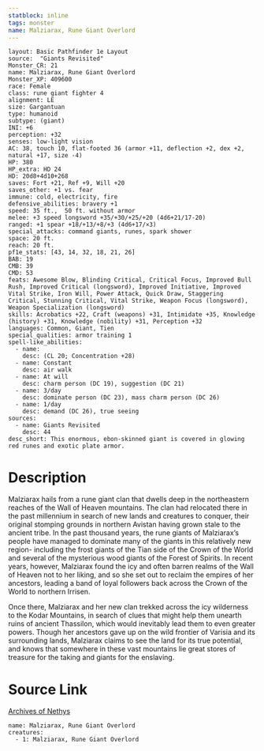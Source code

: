 ```yaml
---
statblock: inline
tags: monster
name: Malziarax, Rune Giant Overlord
---
```

```statblock
layout: Basic Pathfinder 1e Layout
source:  "Giants Revisited"
Monster_CR: 21
name: Malziarax, Rune Giant Overlord
Monster_XP: 409600
race: Female
class: rune giant fighter 4
alignment: LE
size: Gargantuan
type: humanoid
subtype: (giant)
INI: +6
perception: +32
senses: low-light vision
AC: 38, touch 10, flat-footed 36 (armor +11, deflection +2, dex +2, natural +17, size -4)
HP: 380
HP_extra: HD 24
HD: 20d8+4d10+268
saves: Fort +21, Ref +9, Will +20
saves_other: +1 vs. fear
immune: cold, electricity, fire
defensive_abilities: bravery +1
speed: 35 ft.,  50 ft. without armor
melee: +3 speed longsword +35/+30/+25/+20 (4d6+21/17-20)
ranged: +1 spear +18/+13/+8/+3 (4d6+17/×3)
special_attacks: command giants, runes, spark shower
space: 20 ft.
reach: 20 ft.
pf1e_stats: [43, 14, 32, 18, 21, 26]
BAB: 19
CMB: 39
CMD: 53
feats: Awesome Blow, Blinding Critical, Critical Focus, Improved Bull Rush, Improved Critical (longsword), Improved Initiative, Improved Vital Strike, Iron Will, Power Attack, Quick Draw, Staggering Critical, Stunning Critical, Vital Strike, Weapon Focus (longsword), Weapon Specialization (longsword)
skills: Acrobatics +22, Craft (weapons) +31, Intimidate +35, Knowledge (history) +31, Knowledge (nobility) +31, Perception +32
languages: Common, Giant, Tien
special_qualities: armor training 1
spell-like_abilities:
  - name:
    desc: (CL 20; Concentration +28)
  - name: Constant
    desc: air walk
  - name: At will
    desc: charm person (DC 19), suggestion (DC 21)
  - name: 3/day
    desc: dominate person (DC 23), mass charm person (DC 26)
  - name: 1/day
    desc: demand (DC 26), true seeing
sources:
  - name: Giants Revisited
    desc: 44
desc_short: This enormous, ebon-skinned giant is covered in glowing red runes and exotic plate armor.
```
# Description
Malziarax hails from a rune giant clan that dwells deep in the northeastern reaches of the Wall of Heaven mountains. The clan had relocated there in the past millennium in search of new lands and creatures to conquer, their original stomping grounds in northern Avistan having grown stale to the ancient tribe. In the past thousand years, the rune giants of Malziarax’s people have managed to dominate many of the giants in this relatively new region- including the frost giants of the Tian side of the Crown of the World and several of the mysterious wood giants of the Forest of Spirits. In recent years, however, Malziarax found the icy and often barren realms of the Wall of Heaven not to her liking, and so she set out to reclaim the empires of her ancestors, leading a band of loyal followers back across the Crown of the World to northern Irrisen.

Once there, Malziarax and her new clan trekked across the icy wilderness to the Kodar Mountains, in search of clues that might help them unearth ruins of ancient Thassilon, which would inevitably lead them to even greater powers. Though her ancestors gave up on the wild frontier of Varisia and its surrounding lands, Malziarax claims to see the land for its true potential, and knows that somewhere in these vast mountains lie great stores of treasure for the taking and giants for the enslaving.
# Source Link
[Archives of Nethys](https://aonprd.com/MonsterDisplay.aspx?ItemName=Malziarax%2C%20Rune%20Giant%20Overlord)
```encounter-table
name: Malziarax, Rune Giant Overlord
creatures:
  - 1: Malziarax, Rune Giant Overlord
```
